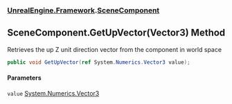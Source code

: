 ### [UnrealEngine.Framework](UnrealEngine_Framework.md 'UnrealEngine.Framework').[SceneComponent](SceneComponent.md 'UnrealEngine.Framework.SceneComponent')
## SceneComponent.GetUpVector(Vector3) Method
Retrieves the up Z unit direction vector from the component in world space  
```csharp
public void GetUpVector(ref System.Numerics.Vector3 value);
```
#### Parameters
<a name='UnrealEngine_Framework_SceneComponent_GetUpVector(System_Numerics_Vector3)_value'></a>
`value` [System.Numerics.Vector3](https://docs.microsoft.com/en-us/dotnet/api/System.Numerics.Vector3 'System.Numerics.Vector3')  
  
